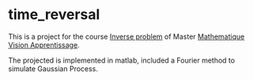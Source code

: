 # time_reversal
This is a project for the course [Inverse problem](http://josselin-garnier.org/teaching/cours-mva/) of Master [Mathematique Vision Apprentissage](http://www.math.ens-cachan.fr/version-francaise/formations/master-mva/).

The projected is implemented in matlab, included a Fourier method to simulate Gaussian Process. 
